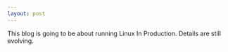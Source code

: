 ```yaml
---
layout: post
---
```


This blog is going to be about running Linux In Production.  Details are still evolving.
